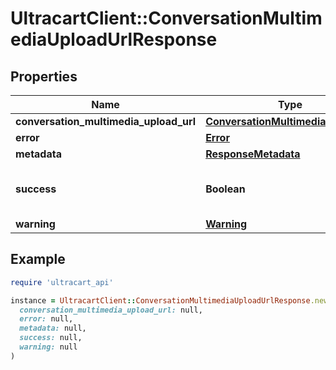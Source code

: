 # UltracartClient::ConversationMultimediaUploadUrlResponse

## Properties

| Name | Type | Description | Notes |
| ---- | ---- | ----------- | ----- |
| **conversation_multimedia_upload_url** | [**ConversationMultimediaUploadUrl**](ConversationMultimediaUploadUrl.md) |  | [optional] |
| **error** | [**Error**](Error.md) |  | [optional] |
| **metadata** | [**ResponseMetadata**](ResponseMetadata.md) |  | [optional] |
| **success** | **Boolean** | Indicates if API call was successful | [optional] |
| **warning** | [**Warning**](Warning.md) |  | [optional] |

## Example

```ruby
require 'ultracart_api'

instance = UltracartClient::ConversationMultimediaUploadUrlResponse.new(
  conversation_multimedia_upload_url: null,
  error: null,
  metadata: null,
  success: null,
  warning: null
)
```

